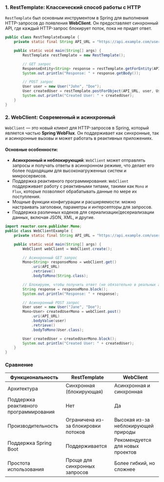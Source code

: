 ### 1. **RestTemplate**: Классический способ работы с HTTP

`RestTemplate` был основным инструментом в Spring для выполнения HTTP-запросов до появления **WebClient**. Он предоставляет синхронный API, где каждый HTTP-запрос блокирует поток, пока не придет ответ.

```java
public class RestTemplateExample {
    private static final String API_URL = "https://api.example.com/users";

    public static void main(String[] args) {
        RestTemplate restTemplate = new RestTemplate();

        // GET запрос
        ResponseEntity<String> response = restTemplate.getForEntity(API_URL, String.class);
        System.out.println("Response: " + response.getBody());

        // POST запрос
        User user = new User("John", "Doe");
        User createdUser = restTemplate.postForObject(API_URL, user, User.class);
        System.out.println("Created User: " + createdUser);
    }
}
```

### 2. **WebClient**: Современный и асинхронный

`WebClient` — это новый клиент для HTTP-запросов в Spring, который является частью **Spring WebFlux**. Он поддерживает как синхронные, так и асинхронные вызовы и может работать в реактивных приложениях.

#### Основные особенности:

- **Асинхронный и неблокирующий**: `WebClient` может отправлять запросы и получать ответы в асинхронном режиме, что делает его более подходящим для высоконагруженных систем и микросервисов.
- Поддержка реактивного программирования: `WebClient` поддерживает работу с реактивными типами, такими как `Mono` и `Flux`, которые позволяют обрабатывать данные по мере их поступления.
- Мощные функции конфигурации и расширяемости: можно настраивать заголовки, параметры и интерсепторы для запросов.
- Поддержка различных кодеков для сериализации/десериализации данных, включая JSON, XML, и другие.

```java
import reactor.core.publisher.Mono;
public class WebClientExample {
    private static final String API_URL = "https://api.example.com/users";

    public static void main(String[] args) {
        WebClient webClient = WebClient.create();

        // Асинхронный GET запрос
        Mono<String> responseMono = webClient.get()
            .uri(API_URL)
            .retrieve()
            .bodyToMono(String.class);

        // Блокируем, чтобы получить ответ (не обязательно в реальных асинхронных приложениях)
        String response = responseMono.block();
        System.out.println("Response: " + response);

        // Асинхронный POST запрос
        User user = new User("Jane", "Doe");
        Mono<User> createdUserMono = webClient.post()
            .uri(API_URL)
            .bodyValue(user)
            .retrieve()
            .bodyToMono(User.class);

        User createdUser = createdUserMono.block();
        System.out.println("Created User: " + createdUser);
    }
}
```

### Сравнение

|Функциональность|RestTemplate|WebClient|
|---|---|---|
|Архитектура|Синхронная (блокирующая)|Асинхронная и синхронная|
|Поддержка реактивного программирования|Нет|Да|
|Производительность|Ограничена из-за блокировки потоков|Высокая из-за неблокирующей природы|
|Поддержка Spring Boot|Поддерживается|Рекомендуется для новых проектов|
|Простота использования|Проще для синхронных запросов|Более гибкий, но сложнее|
